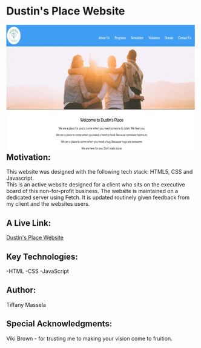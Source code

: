 Dustin's Place Website
=================

<img src="DustinsPlace 2.jpg"
     alt="Screenshot"
     style="float: left; margin-right: 10px;" /> 

Motivation:  
------------
This website was designed with the following tech stack: HTML5, CSS and Javascript.  
This is an active website designed for a client who sits on the executive board of this non-for-profit business. 
The website is maintained on a dedicated server using Fetch.
It is updated routinely given feedback from my client and the websites users.

A Live Link:
-------------------------------------
<a href="https://www.dustinsplace.org//">Dustin's Place Website</a>

Key Technologies:  
----------------
-HTML
-CSS
-JavaScript

Author:
----------------
Tiffany Massela

Special Acknowledgments:
------------------------
Viki Brown - for trusting me to making your vision come to fruition.
